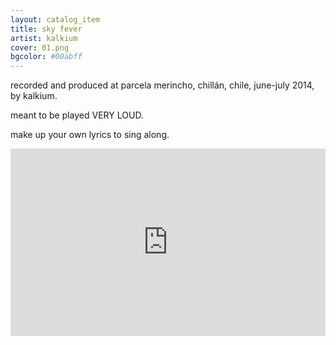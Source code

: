```yaml
---
layout: catalog_item
title: sky fever
artist: kalkium
cover: 01.png
bgcolor: #00abff
---
```

recorded and produced at parcela merincho, chillán, chile, june-july 2014, by
kalkium.

meant to be played VERY LOUD.

make up your own lyrics to sing along.

<iframe width="100%" height="300" scrolling="no" frameborder="no"
src="https://w.soundcloud.com/player/?url=https%3A//api.soundcloud.com/playlists/42354244&amp;auto_play=false&amp;hide_related=false&amp;show_comments=true&amp;show_user=true&amp;show_reposts=false&amp;visual=true"></iframe>


